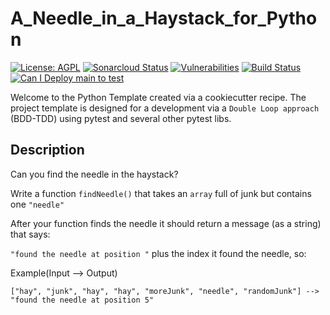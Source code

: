 # A_Needle_in_a_Haystack_for_Python

[![License: AGPL](https://img.shields.io/badge/License-AGPL-blue.svg)](https://github.com/gotreasa/a_needle_in_a_haystack_for_python/blob/main/LICENSE)
[![Sonarcloud Status](https://sonarcloud.io/api/project_badges/measure?project=gotreasa_a_needle_in_a_haystack_for_python&metric=alert_status)](https://sonarcloud.io/dashboard?id=gotreasa_a_needle_in_a_haystack_for_python)
[![Vulnerabilities](https://sonarcloud.io/api/project_badges/measure?project=gotreasa_a_needle_in_a_haystack_for_python&metric=vulnerabilities)](https://sonarcloud.io/summary/new_code?id=gotreasa_a_needle_in_a_haystack_for_python)
[![Build Status](https://github.com/gotreasa/a_needle_in_a_haystack_for_python/actions/workflows/cicd.yml/badge.svg)](https://github.com/gotreasa/a_needle_in_a_haystack_for_python/actions/workflows/cicd.yml)
[![Can I Deploy main to test](https://gotreasa.pactflow.io/pacticipants/a_needle_in_a_haystack_for_python_app/branches/main/latest-version/can-i-deploy/to-environment/test/badge)](https://gotreasa.pactflow.io/hal-browser/browser.html#https://gotreasa.pactflow.io/pacticipants/a_needle_in_a_haystack_for_python_app/branches/main/latest-version/can-i-deploy/to-environment/test/badge)

Welcome to the Python Template created via a cookiecutter recipe. The project template is designed for a development via a `Double Loop approach` (BDD-TDD) using pytest and several other pytest libs.

## Description

Can you find the needle in the haystack?

Write a function `findNeedle()` that takes an `array` full of junk but contains one `"needle"`

After your function finds the needle it should return a message (as a string) that says:

`"found the needle at position "` plus the index it found the needle, so:

Example(Input --> Output)

```
["hay", "junk", "hay", "hay", "moreJunk", "needle", "randomJunk"] --> "found the needle at position 5"
```
